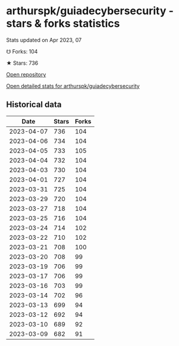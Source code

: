 # arthurspk/guiadecybersecurity - stars & forks statistics

Stats updated on Apr 2023, 07

☋ Forks: 104

★ Stars: 736

[Open repository](https://github.com/arthurspk/guiadecybersecurity)

[Open detailed stats for arthurspk/guiadecybersecurity](https://reviewgithub.com/rep/arthurspk/guiadecybersecurity)

## Historical data
| Date | Stars | Forks |
|------|-------|-------|
| 2023-04-07 | 736 | 104 | 
| 2023-04-06 | 734 | 104 | 
| 2023-04-05 | 733 | 105 | 
| 2023-04-04 | 732 | 104 | 
| 2023-04-03 | 730 | 104 | 
| 2023-04-01 | 727 | 104 | 
| 2023-03-31 | 725 | 104 | 
| 2023-03-29 | 720 | 104 | 
| 2023-03-27 | 718 | 104 | 
| 2023-03-25 | 716 | 104 | 
| 2023-03-24 | 714 | 102 | 
| 2023-03-22 | 710 | 102 | 
| 2023-03-21 | 708 | 100 | 
| 2023-03-20 | 708 | 99 | 
| 2023-03-19 | 706 | 99 | 
| 2023-03-17 | 706 | 99 | 
| 2023-03-16 | 703 | 99 | 
| 2023-03-14 | 702 | 96 | 
| 2023-03-13 | 699 | 94 | 
| 2023-03-12 | 692 | 94 | 
| 2023-03-10 | 689 | 92 | 
| 2023-03-09 | 682 | 91 | 

